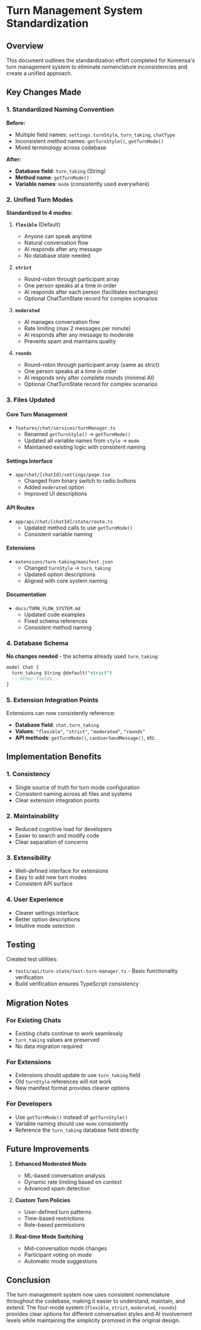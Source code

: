 # Turn Management System Standardization

## Overview

This document outlines the standardization effort completed for Komensa's turn management system to eliminate nomenclature inconsistencies and create a unified approach.

## Key Changes Made

### 1. Standardized Naming Convention

**Before:**
- Multiple field names: `settings.turnStyle`, `turn_taking`, `chatType`
- Inconsistent method names: `getTurnStyle()`, `getTurnMode()`
- Mixed terminology across codebase

**After:**
- **Database field**: `turn_taking` (String)
- **Method name**: `getTurnMode()`
- **Variable names**: `mode` (consistently used everywhere)

### 2. Unified Turn Modes

**Standardized to 4 modes:**

1. **`flexible`** (Default)
   - Anyone can speak anytime
   - Natural conversation flow
   - AI responds after any message
   - No database state needed

2. **`strict`**
   - Round-robin through participant array
   - One person speaks at a time in order
   - AI responds after each person (facilitates exchanges)
   - Optional ChatTurnState record for complex scenarios

3. **`moderated`**
   - AI manages conversation flow
   - Rate limiting (max 2 messages per minute)
   - AI responds after any message to moderate
   - Prevents spam and maintains quality

4. **`rounds`**
   - Round-robin through participant array (same as strict)
   - One person speaks at a time in order
   - AI responds only after complete rounds (minimal AI)
   - Optional ChatTurnState record for complex scenarios

### 3. Files Updated

#### Core Turn Management
- `features/chat/services/turnManager.ts`
  - Renamed `getTurnStyle()` → `getTurnMode()`
  - Updated all variable names from `style` → `mode`
  - Maintained existing logic with consistent naming

#### Settings Interface
- `app/chat/[chatId]/settings/page.tsx`
  - Changed from binary switch to radio buttons
  - Added `moderated` option
  - Improved UI descriptions

#### API Routes
- `app/api/chat/[chatId]/state/route.ts`
  - Updated method calls to use `getTurnMode()`
  - Consistent variable naming

#### Extensions
- `extensions/turn-taking/manifest.json`
  - Changed `turnStyle` → `turn_taking`
  - Updated option descriptions
  - Aligned with core system naming

#### Documentation
- `docs/TURN_FLOW_SYSTEM.md`
  - Updated code examples
  - Fixed schema references
  - Consistent method naming

### 4. Database Schema

**No changes needed** - the schema already used `turn_taking`:

```sql
model Chat {
  turn_taking String @default("strict")
  -- Other fields...
}
```

### 5. Extension Integration Points

Extensions can now consistently reference:
- **Database field**: `chat.turn_taking`
- **Values**: `"flexible"`, `"strict"`, `"moderated"`, `"rounds"`
- **API methods**: `getTurnMode()`, `canUserSendMessage()`, etc.

## Implementation Benefits

### 1. Consistency
- Single source of truth for turn mode configuration
- Consistent naming across all files and systems
- Clear extension integration points

### 2. Maintainability
- Reduced cognitive load for developers
- Easier to search and modify code
- Clear separation of concerns

### 3. Extensibility
- Well-defined interface for extensions
- Easy to add new turn modes
- Consistent API surface

### 4. User Experience
- Clearer settings interface
- Better option descriptions
- Intuitive mode selection

## Testing

Created test utilities:
- `tests/api/turn-state/test-turn-manager.ts` - Basic functionality verification
- Build verification ensures TypeScript consistency

## Migration Notes

### For Existing Chats
- Existing chats continue to work seamlessly
- `turn_taking` values are preserved
- No data migration required

### For Extensions
- Extensions should update to use `turn_taking` field
- Old `turnStyle` references will not work
- New manifest format provides clearer options

### For Developers
- Use `getTurnMode()` instead of `getTurnStyle()`
- Variable naming should use `mode` consistently
- Reference the `turn_taking` database field directly

## Future Improvements

1. **Enhanced Moderated Mode**
   - ML-based conversation analysis
   - Dynamic rate limiting based on context
   - Advanced spam detection

2. **Custom Turn Policies**
   - User-defined turn patterns
   - Time-based restrictions
   - Role-based permissions

3. **Real-time Mode Switching**
   - Mid-conversation mode changes
   - Participant voting on mode
   - Automatic mode suggestions

## Conclusion

The turn management system now uses consistent nomenclature throughout the codebase, making it easier to understand, maintain, and extend. The four-mode system (`flexible`, `strict`, `moderated`, `rounds`) provides clear options for different conversation styles and AI involvement levels while maintaining the simplicity promised in the original design. 